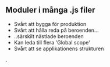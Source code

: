 ##  Moduler i många .js filer

<ul>
<li>Svårt att bygga för produktion</li>
<li>Svårt att hålla reda på beroenden...</li>
<li>..särskilt nästlade beroenden</li>
<li>Kan leda till flera 'Global scope'</li>
<li>Svårt att se applikationens strukturen</li>
</ul>. 
